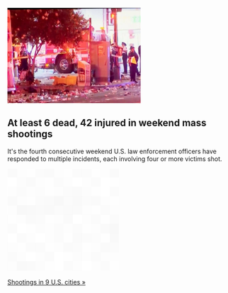 
![At least 6 dead, 42 injured in weekend mass shootings](./20220621055855.png)
## At least 6 dead, 42 injured in weekend mass shootings

It's the fourth consecutive weekend U.S. law enforcement officers have responded to multiple incidents, each involving four or more victims shot.

![pic](../square_bg.png)

[Shootings in 9 U.S. cities »](https://www.yahoo.com/gma/least-6-dead-42-injured-230154430.html)
